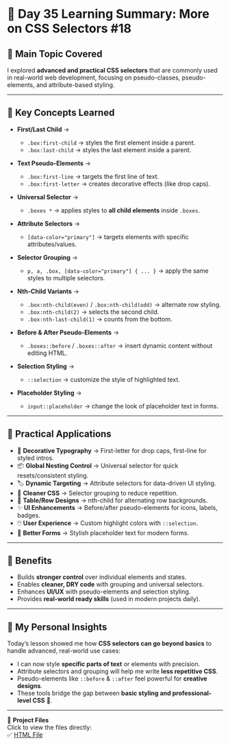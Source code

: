 # 🌟 Day 35 Learning Summary: More on CSS Selectors #18  

## 📌 Main Topic Covered  
I explored **advanced and practical CSS selectors** that are commonly used in real-world web development, focusing on pseudo-classes, pseudo-elements, and attribute-based styling.  

---

## 🔹 Key Concepts Learned  
- **First/Last Child** →  
  - `.box:first-child` → styles the first element inside a parent.  
  - `.box:last-child` → styles the last element inside a parent.  

- **Text Pseudo-Elements** →  
  - `.box:first-line` → targets the first line of text.  
  - `.box:first-letter` → creates decorative effects (like drop caps).  

- **Universal Selector** →  
  - `.boxes *` → applies styles to **all child elements** inside `.boxes`.  

- **Attribute Selectors** →  
  - `[data-color="primary"]` → targets elements with specific attributes/values.  

- **Selector Grouping** →  
  - `p, a, .box, [data-color="primary"] { ... }` → apply the same styles to multiple selectors.  

- **Nth-Child Variants** →  
  - `.box:nth-child(even)` / `.box:nth-child(odd)` → alternate row styling.  
  - `.box:nth-child(2)` → selects the second child.  
  - `.box:nth-last-child(1)` → counts from the bottom.  

- **Before & After Pseudo-Elements** →  
  - `.boxes::before` / `.boxes::after` → insert dynamic content without editing HTML.  

- **Selection Styling** →  
  - `::selection` → customize the style of highlighted text.  

- **Placeholder Styling** →  
  - `input::placeholder` → change the look of placeholder text in forms.  

---

## 🔹 Practical Applications  
- 🎨 **Decorative Typography** → First-letter for drop caps, first-line for styled intros.  
- 📦 **Global Nesting Control** → Universal selector for quick resets/consistent styling.  
- 🏷️ **Dynamic Targeting** → Attribute selectors for data-driven UI styling.  
- 🧾 **Cleaner CSS** → Selector grouping to reduce repetition.  
- 🔄 **Table/Row Designs** → nth-child for alternating row backgrounds.  
- ✨ **UI Enhancements** → Before/after pseudo-elements for icons, labels, badges.  
- 🖱️ **User Experience** → Custom highlight colors with `::selection`.  
- 📝 **Better Forms** → Stylish placeholder text for modern forms.  

---

## 🔹 Benefits  
- Builds **stronger control** over individual elements and states.  
- Enables **cleaner, DRY code** with grouping and universal selectors.  
- Enhances **UI/UX** with pseudo-elements and selection styling.  
- Provides **real-world ready skills** (used in modern projects daily).  

---

## 🌟 My Personal Insights  
Today’s lesson showed me how **CSS selectors can go beyond basics** to handle advanced, real-world use cases:  
- I can now style **specific parts of text** or elements with precision.  
- Attribute selectors and grouping will help me write **less repetitive CSS**.  
- Pseudo-elements like `::before` & `::after` feel powerful for **creative designs**.  
- These tools bridge the gap between **basic styling and professional-level CSS** 🚀.  

---

📂 **Project Files**  
Click to view the files directly:  
✅ [HTML File](./index.html)  
 

